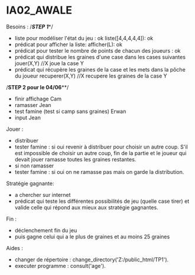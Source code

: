 IA02_AWALE
==========

Besoins :
/*******STEP 1********/
- liste pour modéliser l'état du jeu : ok liste([4,4,4,4,4]): ok
- prédicat pour afficher la liste: afficher(L): ok
- prédicat pour tester le nombre de points de chacun des joueurs : ok
- prédicat qui distribue les graines d'une case dans les cases suivantes jouer(X,Y) //X joue la case Y
- prédicat qui récupère les graines de la case et les mets dans la pôche du joueur recuperer(X,Y) //X recupere les graines de la case Y

/********STEP 2 pour le 04/06**********/
- finir affichage Cam
- ramasser Jean
- test famine (test si camp sans graines) Erwan 
- input Jean


Jouer : 
- distribuer
- tester famine : si oui revenir à distribuer pour choisir un autre coup. S'il est impossible de choisir un autre coup, fin de la partie et le joueur qui devait jouer ramasse toutes les graines restantes.
- si non ramasser
- tester famine : si oui on ne ramasse pas mais on garde la distribution.


Stratégie gagnante:
- a chercher sur internet
- prédicat qui teste les différentes possibilités de jeu (quelle case tirer) et valide celle qui répond aux mieux aux stratégie gagnantes.


Fin :
- déclenchement fin du jeu
- puis gagne celui qui a le plus de graines et au moins 25 graines


Aides :
- changer de répertoire : change_directory('Z:/public_html/TP1').
- executer programme : consult('age').
